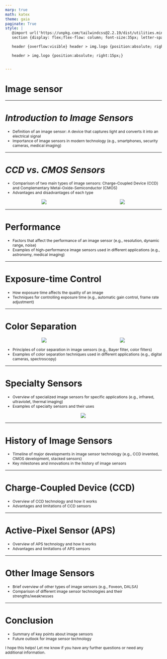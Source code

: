 ```yaml
---
marp: true
math: katex
theme: gaia
paginate: True
style: |
   @import url('https://unpkg.com/tailwindcss@2.2.19/dist/utilities.min.css');
   section {display: flex;flex-flow: column; font-size:35px; letter-spacing:1.4px;}

   header {overflow:visible} header > img.logo {position:absolute; right:15px;}

   header > img.logo {position:absolute; right:15px;}


---
```

<!-- backgroundColor: white -->
<!-- _class: lead -->

 # Image sensor

---
<style scoped>p,li {font-size:0.92em}</style>

 # _Introduction to Image Sensors_
- Definition of an image sensor: A device that captures light and converts it into an electrical signal
- Importance of image sensors in modern technology (e.g., smartphones, security cameras, medical imaging)


---
<style scoped>p,li {font-size:0.84em}</style>

 # _CCD vs. CMOS Sensors_
- Comparison of two main types of image sensors: Charge-Coupled Device (CCD) and Complementary Metal-Oxide-Semiconductor (CMOS)
- Advantages and disadvantages of each type
<div style="display: flex; flex: 1 1 auto; flex-flow: row; min-height: 0"><div style="display: flex; flex: 1 1 auto; justify-content: center;min-height:0;min-width:0; margin-bottom:0.1em;;margin-right:0.15em">
<img style='object-fit: contain; max-height:100%; max-width:100%; background-color: rgba(0,0,0,0);' src='https://upload.wikimedia.org/wikipedia/commons/thumb/e/ef/A_micrograph_of_the_corner_of_the_photosensor_array_of_a_%E2%80%98webcam%E2%80%99.jpeg/220px-A_micrograph_of_the_corner_of_the_photosensor_array_of_a_%E2%80%98webcam%E2%80%99.jpeg'/>
</div>
<div style="display: flex; flex: 1 1 auto; justify-content: center;min-height:0;min-width:0; margin-bottom:0.1em;;margin-right:0.15em">
<img style='object-fit: contain; max-height:100%; max-width:100%; background-color: rgba(0,0,0,0);' src='https://upload.wikimedia.org/wikipedia/commons/thumb/9/96/Image_sensor_and_motherbord_nikon_coolpix_l2.JPG/220px-Image_sensor_and_motherbord_nikon_coolpix_l2.JPG'/>
</div>
</div>


---
<style scoped>p,li {font-size:0.92em}</style>

 # Performance
- Factors that affect the performance of an image sensor (e.g., resolution, dynamic range, noise)
- Examples of high-performance image sensors used in different applications (e.g., astronomy, medical imaging)


---
<style scoped>p,li {font-size:0.92em}</style>

 # Exposure-time Control

- How exposure time affects the quality of an image
- Techniques for controlling exposure time (e.g., automatic gain control, frame rate adjustment)

---
<style scoped>p,li {font-size:0.84em}</style>

 # **Color Separation**
<div style="display: flex; flex: 1 1 auto; flex-flow: row; min-height: 0"><div style="display: flex; flex: 1 1 auto; justify-content: center;min-height:0;min-width:0; margin-bottom:0.1em;;margin-right:0.15em">
<img style='object-fit: contain; max-height:100%; max-width:100%; background-color: rgba(0,0,0,0);' src='https://upload.wikimedia.org/wikipedia/commons/thumb/1/1c/Bayer_pattern_on_sensor_profile.svg/200px-Bayer_pattern_on_sensor_profile.svg.png'/>
</div>
<div style="display: flex; flex: 1 1 auto; justify-content: center;min-height:0;min-width:0; margin-bottom:0.1em;;margin-right:0.15em">
<img style='object-fit: contain; max-height:100%; max-width:100%; background-color: rgba(0,0,0,0);' src='https://upload.wikimedia.org/wikipedia/commons/thumb/9/9d/Absorption-X3.svg/200px-Absorption-X3.svg.png'/>
</div>
</div>

- Principles of color separation in image sensors (e.g., Bayer filter, color filters)
- Examples of color separation techniques used in different applications (e.g., digital cameras, spectroscopy)

---
<style scoped>p,li {font-size:0.88em}</style>

 # Specialty Sensors
- Overview of specialized image sensors for specific applications (e.g., infrared, ultraviolet, thermal imaging)
- Examples of specialty sensors and their uses
<div style="display: flex; flex: 1 1 auto; flex-flow: row; min-height: 0"><div style="display: flex; flex: 1 1 auto; justify-content: center;min-height:0;min-width:0; margin-bottom:0.1em;;margin-right:0.15em">
<img style='object-fit: contain; max-height:100%; max-width:100%; background-color: rgba(0,0,0,0);' src='https://upload.wikimedia.org/wikipedia/commons/thumb/d/d2/A_deep_infrared_view_of_the_Orion_Nebula_from_HAWK-I_-_Eso1625a.jpg/220px-A_deep_infrared_view_of_the_Orion_Nebula_from_HAWK-I_-_Eso1625a.jpg'/>
</div>
</div>


---
<style scoped>p,li {font-size:0.92em}</style>

 # History of Image Sensors

- Timeline of major developments in image sensor technology (e.g., CCD invented, CMOS development, stacked sensors)
- Key milestones and innovations in the history of image sensors

---
<style scoped>p,li {font-size:0.92em}</style>

 # Charge-Coupled Device (CCD)
- Overview of CCD technology and how it works
- Advantages and limitations of CCD sensors


---
<style scoped>p,li {font-size:0.92em}</style>

 # Active-Pixel Sensor (APS)
- Overview of APS technology and how it works
- Advantages and limitations of APS sensors


---
<style scoped>p,li {font-size:0.92em}</style>

 # Other Image Sensors
- Brief overview of other types of image sensors (e.g., Foveon, DALSA)
- Comparison of different image sensor technologies and their strengths/weaknesses


---
<style scoped>p,li {font-size:0.88em}</style>

 # Conclusion

- Summary of key points about image sensors
- Future outlook for image sensor technology

I hope this helps! Let me know if you have any further questions or need any additional information.